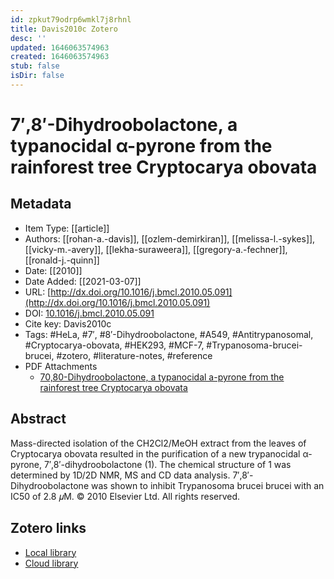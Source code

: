 ```yaml
---
id: zpkut79odrp6wmkl7j8rhnl
title: Davis2010c Zotero
desc: ''
updated: 1646063574963
created: 1646063574963
stub: false
isDir: false
---
```

# 7′,8′-Dihydroobolactone, a typanocidal <span class="nocase">α</span>-pyrone from the rainforest tree Cryptocarya obovata

## Metadata

* Item Type: [[article]]
* Authors: [[rohan-a.-davis]], [[ozlem-demirkiran]], [[melissa-l.-sykes]], [[vicky-m.-avery]], [[lekha-suraweera]], [[gregory-a.-fechner]], [[ronald-j.-quinn]]
* Date: [[2010]]
* Date Added: [[2021-03-07]]
* URL: [http://dx.doi.org/10.1016/j.bmcl.2010.05.091](http://dx.doi.org/10.1016/j.bmcl.2010.05.091)
* DOI: [10.1016/j.bmcl.2010.05.091](https://doi.org/10.1016/j.bmcl.2010.05.091)
* Cite key: Davis2010c
* Tags: #HeLa, #7′, #8′-Dihydroobolactone, #A549, #Antitrypanosomal, #Cryptocarya-obovata, #HEK293, #MCF-7, #Trypanosoma-brucei-brucei, #zotero, #literature-notes, #reference
* PDF Attachments
	- [70,80-Dihydroobolactone, a typanocidal a-pyrone from the rainforest tree Cryptocarya obovata](zotero://open-pdf/library/items/ZZ83LXAF)

## Abstract

Mass-directed isolation of the CH2Cl2/MeOH extract from the leaves of Cryptocarya obovata resulted in the purification of a new trypanocidal α-pyrone, 7′,8′-dihydroobolactone (1). The chemical structure of 1 was determined by 1D/2D NMR, MS and CD data analysis. 7′,8′-Dihydroobolactone was shown to inhibit Trypanosoma brucei brucei with an IC50 of 2.8 𝜇M. © 2010 Elsevier Ltd. All rights reserved.


##  Zotero links
* [Local library](zotero://select/items/1_5YQ7QUMD)
* [Cloud library](http://zotero.org/users/7593438/items/5YQ7QUMD)

